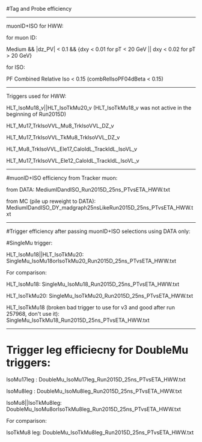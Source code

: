 #Tag and Probe efficiency

*****************************
muonID+ISO for HWW:

for muon ID:

Medium && |dz_PV| < 0.1 && {dxy < 0.01 for pT < 20 GeV || dxy < 0.02 for pT > 20 GeV}

for ISO:

PF Combined Relative Iso < 0.15 (combRelIsoPF04dBeta < 0.15)

*****************************
Triggers used for HWW:

HLT_IsoMu18_v||HLT_IsoTkMu20_v (HLT_IsoTkMu18_v was not active in the beginning of Run2015D) 

HLT_Mu17_TrkIsoVVL_Mu8_TrkIsoVVL_DZ_v

HLT_Mu17_TrkIsoVVL_TkMu8_TrkIsoVVL_DZ_v

HLT_Mu8_TrkIsoVVL_Ele17_CaloIdL_TrackIdL_IsoVL_v

HLT_Mu17_TrkIsoVVL_Ele12_CaloIdL_TrackIdL_IsoVL_v

*****************************
#muonID+ISO efficiency from Tracker muon:

from DATA: MediumIDandISO_Run2015D_25ns_PTvsETA_HWW.txt

from MC (pile up reweight to DATA): MediumIDandISO_DY_madgraph25nsLikeRun2015D_25ns_PTvsETA_HWW.txt

*****************************
#Trigger efficiency after passing muonID+ISO selections using DATA only:

#SingleMu trigger:

HLT_IsoMu18||HLT_IsoTkMu20: SingleMu_IsoMu18orIsoTkMu20_Run2015D_25ns_PTvsETA_HWW.txt

For comparison:

HLT_IsoMu18: SingleMu_IsoMu18_Run2015D_25ns_PTvsETA_HWW.txt

HLT_IsoTkMu20: SingleMu_IsoTkMu20_Run2015D_25ns_PTvsETA_HWW.txt

HLT_IsoTkMu18 (broken bad trigger to use for v3 and good after run 257968, don't use it): SingleMu_IsoTkMu18_Run2015D_25ns_PTvsETA_HWW.txt

*****************************
# Trigger leg efficiecny for DoubleMu triggers:

IsoMu17leg  : DoubleMu_IsoMu17leg_Run2015D_25ns_PTvsETA_HWW.txt

IsoMu8leg   : DoubleMu_IsoMu8leg_Run2015D_25ns_PTvsETA_HWW.txt

IsoMu8||IsoTkMu8leg: DoubleMu_IsoMu8orIsoTkMu8leg_Run2015D_25ns_PTvsETA_HWW.txt

For comparison:

IsoTkMu8 leg: DoubleMu_IsoTkMu8leg_Run2015D_25ns_PTvsETA_HWW.txt
